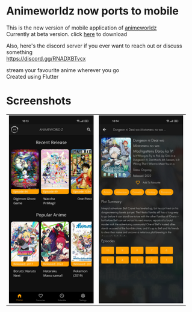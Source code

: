 # Animeworldz now ports to mobile

This is the new version of mobile application of [animeworldz](https://github.com/Dovakiin0/animeworldz)  
Currently at beta version. click [here](https://github.com/Dovakiin0/animeworldz-mobile/releases/download/beta/AnimeWorldz.apk) to download

Also, here's the discord server if you ever want to reach out or discuss something  
https://discord.gg/RNADXBTvcx

stream your favourite anime wherever you go  
Created using Flutter

# Screenshots
|   |   |
|---|---|
| <img src="ss1.jpg" height="500"/>  | <img src="ss2.jpg" height="500"/>  |

